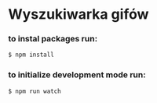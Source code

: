# Wyszukiwarka gifów

### to instal packages run:
```sh
$ npm install
```

### to initialize development mode run:
```sh
$ npm run watch
```
